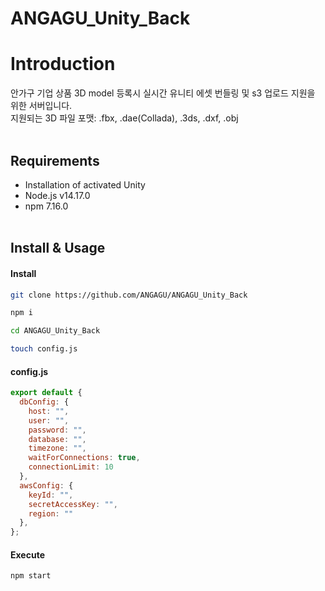 # ANGAGU_Unity_Back
# Introduction
안가구 기업 상품 3D model 등록시 실시간 유니티 에셋 번들링 및 s3 업로드 지원을 위한 서버입니다.
<br/>지원되는 3D 파일 포맷: .fbx, .dae(Collada), .3ds, .dxf, .obj
<br/><br/>

## Requirements
* Installation of activated Unity
* Node.js v14.17.0
* npm 7.16.0
<br/><br/>

## Install & Usage
#### Install
```bash
git clone https://github.com/ANGAGU/ANGAGU_Unity_Back

npm i

cd ANGAGU_Unity_Back

touch config.js
```
#### config.js
```javascript
export default {
  dbConfig: {
    host: "",
    user: "",
    password: "",
    database: "",
    timezone: "",
    waitForConnections: true,
    connectionLimit: 10
  },
  awsConfig: {
    keyId: "",
    secretAccessKey: "",
    region: ""
  },
};
```
#### Execute
```bash
npm start
```
